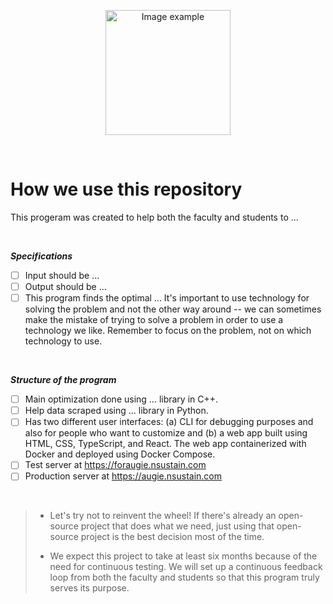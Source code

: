 <!-- TODO: Replace this image with final product gif -->
<p align="center">
  <img alt="Image example" src="https://twemoji.maxcdn.com/v/latest/svg/1fae0.svg" width="200px">
</p>

<br>

# How we use this repository
This progeram was created to help both the faculty and students to ...

<br>

***Specifications***<br>
- [ ] Input should be ...
- [ ] Output should be ...
- [ ] This program finds the optimal ...
It's important to use technology for solving the problem and not the other way around -- we can sometimes make the mistake of trying to solve a problem in order to use a technology we like. Remember to focus on the problem, not on which technology to use.

<br>

***Structure of the program***<br>
- [ ] Main optimization done using ... library in C++.
- [ ] Help data scraped using ... library in Python.
- [ ] Has two different user interfaces: (a) CLI for debugging purposes and also for people who want to customize and (b) a web app built using HTML, CSS, TypeScript, and React. The web app containerized with Docker and deployed using Docker Compose.
- [ ] Test server at https://foraugie.nsustain.com
- [ ] Production server at https://augie.nsustain.com

<br>

> - Let's try not to reinvent the wheel! If there's already an open-source project that does what we need, just using that open-source project is the best decision most of the time.
>
> - We expect this project to take at least six months because of the need for continuous testing. We will set up a continuous feedback loop from both the faculty and students so that this program truly serves its purpose.

<br>
<br>
<br>

<!--

Co-authored-by: Deepak <77573925+deepakkrish212@users.noreply.github.com>
Co-authored-by: Marcus <79320268+0nab@users.noreply.github.com>


-->
